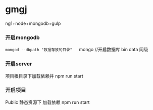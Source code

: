 # gmgj
ng1+node+mongodb+gulp

### 开启mongodb
`mongod --dbpath "数据存放的目录"  
`mongo    //开启数据库
bin  data 同级

### 开启server
项目根目录下加载依赖并 npm run start

### 开启项目
Public 静态资源下 加载依赖  npm run start 
